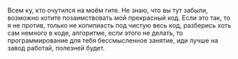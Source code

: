 Всем ку, кто очутился на моём гите. Не знаю, что вы тут забыли, возможно хотите позаимствовать мой прекрасный код.
Если это так, то я не против, только не копипиасть под чистую весь код, разберись хоть сам немного в коде, алгоритме,
если этого не делать, то программирование для тебя бессмысленное занятие, иди лучше на завод работай, полезней будет.



